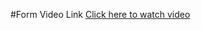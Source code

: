 #Form Video Link
<a href="https://drive.google.com/file/d/1rE4bJtBZhUb4uA7b6q7HoQYZodsTyEuq/view?usp=sharing">Click here to watch video</a>
